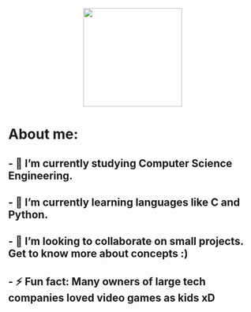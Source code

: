 <div id="header" align="center">
  <img src="https://media.giphy.com/media/R03zWv5p1oNSQd91EP/giphy.gif" width="200" height"300"/>
</div>
<div id="head">
  <h1><b>About me: </b></h1>
</div>
<div id="bio">
  <h2>- 🔭 I’m currently studying Computer Science Engineering.</h2>
  <h2>   - 🌱 I’m currently learning languages like C and Python.</h2>
  <h2> - 👯 I’m looking to collaborate on small projects. Get to know more about concepts :)</h2>
  <h2> - ⚡ Fun fact: Many owners of large tech companies loved video games as kids xD</h2>
</div>
